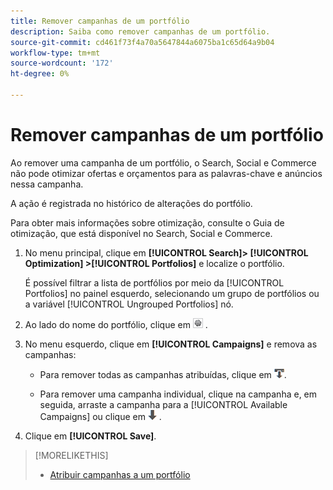 ```yaml
---
title: Remover campanhas de um portfólio
description: Saiba como remover campanhas de um portfólio.
source-git-commit: cd461f73f4a70a5647844a6075ba1c65d64a9b04
workflow-type: tm+mt
source-wordcount: '172'
ht-degree: 0%

---
```


# Remover campanhas de um portfólio

Ao remover uma campanha de um portfólio, o Search, Social e Commerce não pode otimizar ofertas e orçamentos para as palavras-chave e anúncios nessa campanha.

A ação é registrada no histórico de alterações do portfólio.

Para obter mais informações sobre otimização, consulte o Guia de otimização, que está disponível no Search, Social e Commerce.

1. No menu principal, clique em **[!UICONTROL Search]> [!UICONTROL Optimization] >[!UICONTROL Portfolios]** e localize o portfólio.

   É possível filtrar a lista de portfólios por meio da [!UICONTROL Portfolios] no painel esquerdo, selecionando um grupo de portfólios ou a variável [!UICONTROL Ungrouped Portfolios] nó.

1. Ao lado do nome do portfólio, clique em ![Botão Exibir/editar configurações](/help/search-social-commerce/assets/settings.png "Botão Exibir/editar configurações") .

1. No menu esquerdo, clique em **[!UICONTROL Campaigns]** e remova as campanhas:

   * Para remover todas as campanhas atribuídas, clique em ![Remover todas as campanhas do portfólio](/help/search-social-commerce/assets/arrow-remove-all.png "Remover todas as campanhas do portfólio").

   * Para remover uma campanha individual, clique na campanha e, em seguida, arraste a campanha para a [!UICONTROL Available Campaigns] ou clique em ![Remover campanha do portfólio](/help/search-social-commerce/assets/arrow-remove.png "Remover campanha do portfólio") .

1. Clique em **[!UICONTROL Save]**.

>[!MORELIKETHIS]
>
>* [Atribuir campanhas a um portfólio](/help/search-social-commerce/campaign-management/campaign-assign-to-portfolio.md)


